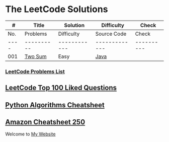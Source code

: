 # The LeetCode Solutions 

| # | Title | Solution | Difficulty | Check |
|---| ----- | -------- | ---------- | ----- |
| No. | Problems | Difficulty | Source Code | Check |
|---- |----------|------------|-------------|----------|
| 001 | [Two Sum](https://leetcode.com/problems/two-sum/) | Easy | [Java](https://github.com/longluo/leetcode/blob/master/Java/src/com/longluo/top100/Problem1_twoSum.java) | 


### [LeetCode Problems List](https://github.com/longluo/leetcode/wiki/LeetCode-Problems-List)

## [LeetCode Top 100 Liked Questions](https://github.com/longluo/leetcode/wiki/LeetCode-Top-100-Liked-Questions)

## [Python Algorithms Cheatsheet](https://github.com/longluo/leetcode/wiki/Python-Algorithms-Cheatsheet)

## [Amazon Cheatsheet 250](https://docs.google.com/document/d/128wI_LxgR8dBNsEuYvxv5tZuNx_UDdTeTMKVTnPksb0/edit?pli=1)



Welcome to [My Website](https://joyrocks93.github.io/Portfolio/)
